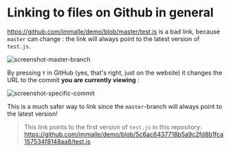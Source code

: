 # Linking to files on Github in general

https://github.com/immalle/demo/blob/master/test.js is a bad link, because
`master` can change : the link will always point to the latest version of
`test.js`.

![screenshot-master-branch](https://cloud.githubusercontent.com/assets/2732197/11383906/c5bb7d30-930b-11e5-866c-c61fb00af369.png)

By pressing `Y` in GitHub (yes, that's right, just on the website) it changes
the URL to the commit **you are currently viewing** :

![screenshot-specific-commit](https://cloud.githubusercontent.com/assets/2732197/11383924/e0c88e06-930b-11e5-9f19-221a567126a7.png)

This is a much safer way to link since the `master`-branch will always point to
the latest version!

> This link points to the first version of `test.js` in this repository: https://github.com/immalle/demo/blob/5c6ac6437718b5a9c2fd8b1fca157534f8148aa8/test.js
